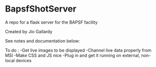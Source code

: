 # BapsfShotServer
A repo for a flask server for the BAPSF facility 


Created by Jio Gallardy 

See notes and documentation below: 

To do :
-Get live images to be displayed
-Channel live data properly from MSI
-Make CSS and JS nice
-Plug in and get it running on external, non-local devices
